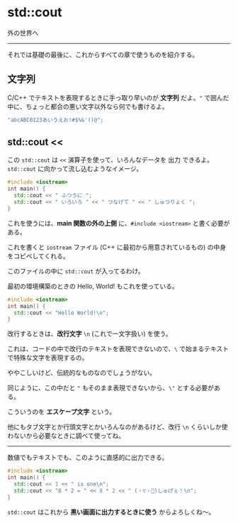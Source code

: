 # std::cout

外の世界へ

---

それでは基礎の最後に、これからすべての章で使うものを紹介する。


## 文字列

C/C++ でテキストを表現するときに手っ取り早いのが **文字列** だよ。`"` で囲んだ中に、ちょっと都合の悪い文字以外なら何でも書けるよ。

```cpp
"abcABC0123あいうえお!#$%&'()@";
```


## std::cout <<

この `std::cout` は `<<` 演算子を使って、いろんなデータを 出力 できるよ。`std::cout` に向かって流し込むようなイメージ。

```cpp
#include <iostream>
int main() {
  std::cout << " ふつうに ";
  std::cout << " いろいろ " << " つなげて " << " しゅつりょく ";
}
```

これを使うには、**main 関数の外の上側** に、`#include <iostream>` と書く必要がある。

これを書くと `iostream` ファイル (C++ に最初から用意されているもの) の中身をコピペしてくれる。

このファイルの中に `std::cout` が入ってるわけ。


最初の環境構築のときの Hello, World! もこれを使っている。

```cpp
#include <iostream>
int main() {
  std::cout << "Hello World!\n";
}
```

改行するときは、**改行文字** `\n` (これで一文字扱い) を使う。

これは、コードの中で改行のテキストを表現できないので、`\` で始まるテキストで特殊な文字を表現するの。

ややこしいけど、伝統的なものなのでしょうがない。


同じように、この中だと `"` もそのまま表現できないから、`\"` とする必要がある。

こういうのを **エスケープ文字** という。

他にもタブ文字とか行頭文字とかいろんなのがあるけど、改行 `\n` くらいしか使わないから必要なときに調べて使ってね。

---

数値でもテキストでも、このように直感的に出力できる。

```cpp
#include <iostream>
int main() {
  std::cout << 1 << " is one\n";
  std::cout << "8 * 2 = " << 8 * 2 << " (・▽・💠)しゅげぇ！\n";
}
```

`std::cout` はこれから **黒い画面に出力するときに使う** からよろしくね〜。

